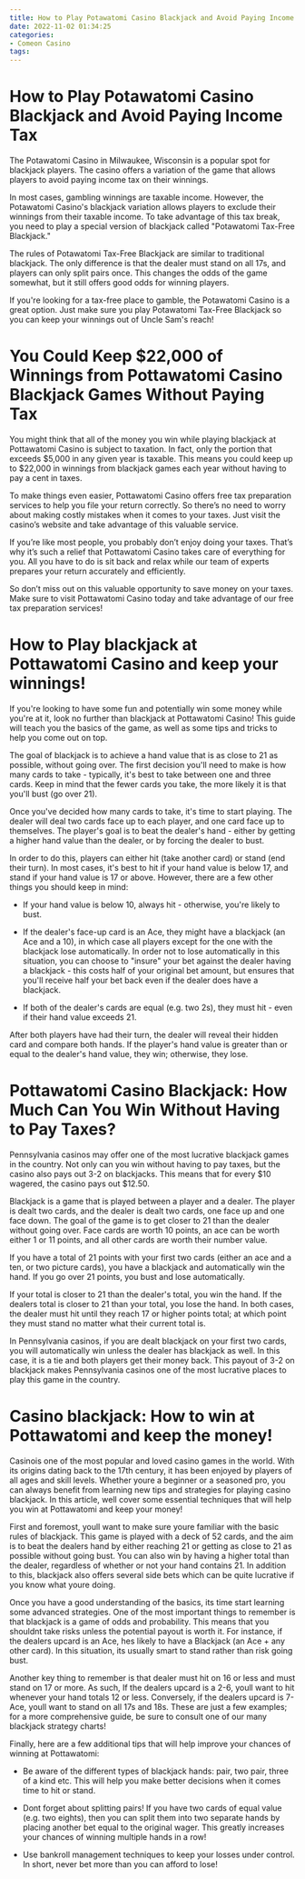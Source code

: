 ```yaml
---
title: How to Play Potawatomi Casino Blackjack and Avoid Paying Income Tax
date: 2022-11-02 01:34:25
categories:
- Comeon Casino
tags:
---
```



#  How to Play Potawatomi Casino Blackjack and Avoid Paying Income Tax

The Potawatomi Casino in Milwaukee, Wisconsin is a popular spot for blackjack players. The casino offers a variation of the game that allows players to avoid paying income tax on their winnings. 

In most cases, gambling winnings are taxable income. However, the Potawatomi Casino's blackjack variation allows players to exclude their winnings from their taxable income. To take advantage of this tax break, you need to play a special version of blackjack called "Potawatomi Tax-Free Blackjack."

The rules of Potawatomi Tax-Free Blackjack are similar to traditional blackjack. The only difference is that the dealer must stand on all 17s, and players can only split pairs once. This changes the odds of the game somewhat, but it still offers good odds for winning players.

If you're looking for a tax-free place to gamble, the Potawatomi Casino is a great option. Just make sure you play Potawatomi Tax-Free Blackjack so you can keep your winnings out of Uncle Sam's reach!

#  You Could Keep $22,000 of Winnings from Pottawatomi Casino Blackjack Games Without Paying Tax

You might think that all of the money you win while playing blackjack at Pottawatomi Casino is subject to taxation. In fact, only the portion that exceeds $5,000 in any given year is taxable. This means you could keep up to $22,000 in winnings from blackjack games each year without having to pay a cent in taxes.

To make things even easier, Pottawatomi Casino offers free tax preparation services to help you file your return correctly. So there’s no need to worry about making costly mistakes when it comes to your taxes. Just visit the casino’s website and take advantage of this valuable service.

If you’re like most people, you probably don’t enjoy doing your taxes. That’s why it’s such a relief that Pottawatomi Casino takes care of everything for you. All you have to do is sit back and relax while our team of experts prepares your return accurately and efficiently.

So don’t miss out on this valuable opportunity to save money on your taxes. Make sure to visit Pottawatomi Casino today and take advantage of our free tax preparation services!

#  How to Play blackjack at Pottawatomi Casino and keep your winnings!

If you're looking to have some fun and potentially win some money while you're at it, look no further than blackjack at Pottawatomi Casino! This guide will teach you the basics of the game, as well as some tips and tricks to help you come out on top.

The goal of blackjack is to achieve a hand value that is as close to 21 as possible, without going over. The first decision you'll need to make is how many cards to take - typically, it's best to take between one and three cards. Keep in mind that the fewer cards you take, the more likely it is that you'll bust (go over 21).

Once you've decided how many cards to take, it's time to start playing. The dealer will deal two cards face up to each player, and one card face up to themselves. The player's goal is to beat the dealer's hand - either by getting a higher hand value than the dealer, or by forcing the dealer to bust.

In order to do this, players can either hit (take another card) or stand (end their turn). In most cases, it's best to hit if your hand value is below 17, and stand if your hand value is 17 or above. However, there are a few other things you should keep in mind:

- If your hand value is below 10, always hit - otherwise, you're likely to bust.

- If the dealer's face-up card is an Ace, they might have a blackjack (an Ace and a 10), in which case all players except for the one with the blackjack lose automatically. In order not to lose automatically in this situation, you can choose to "insure" your bet against the dealer having a blackjack - this costs half of your original bet amount, but ensures that you'll receive half your bet back even if the dealer does have a blackjack.

- If both of the dealer's cards are equal (e.g. two 2s), they must hit - even if their hand value exceeds 21.

After both players have had their turn, the dealer will reveal their hidden card and compare both hands. If the player's hand value is greater than or equal to the dealer's hand value, they win; otherwise, they lose.

#  Pottawatomi Casino Blackjack: How Much Can You Win Without Having to Pay Taxes?

Pennsylvania casinos may offer one of the most lucrative blackjack games in the country. Not only can you win without having to pay taxes, but the casino also pays out 3-2 on blackjacks. This means that for every $10 wagered, the casino pays out $12.50.

Blackjack is a game that is played between a player and a dealer. The player is dealt two cards, and the dealer is dealt two cards, one face up and one face down. The goal of the game is to get closer to 21 than the dealer without going over. Face cards are worth 10 points, an ace can be worth either 1 or 11 points, and all other cards are worth their number value.

If you have a total of 21 points with your first two cards (either an ace and a ten, or two picture cards), you have a blackjack and automatically win the hand. If you go over 21 points, you bust and lose automatically.

If your total is closer to 21 than the dealer's total, you win the hand. If the dealers total is closer to 21 than your total, you lose the hand. In both cases, the dealer must hit until they reach 17 or higher points total; at which point they must stand no matter what their current total is.

In Pennsylvania casinos, if you are dealt blackjack on your first two cards, you will automatically win unless the dealer has blackjack as well. In this case, it is a tie and both players get their money back. This payout of 3-2 on blackjack makes Pennsylvania casinos one of the most lucrative places to play this game in the country.

#  Casino blackjack: How to win at Pottawatomi and keep the money!

Casinois one of the most popular and loved casino games in the world.  With its origins dating back to the 17th century, it has been enjoyed by players of all ages and skill levels. Whether youre a beginner or a seasoned pro, you can always benefit from learning new tips and strategies for playing casino blackjack. In this article, well cover some essential techniques that will help you win at Pottawatomi and keep your money!

First and foremost, youll want to make sure youre familiar with the basic rules of blackjack. This game is played with a deck of 52 cards, and the aim is to beat the dealers hand by either reaching 21 or getting as close to 21 as possible without going bust. You can also win by having a higher total than the dealer, regardless of whether or not your hand contains 21. In addition to this, blackjack also offers several side bets which can be quite lucrative if you know what youre doing.

Once you have a good understanding of the basics, its time start learning some advanced strategies. One of the most important things to remember is that blackjack is a game of odds and probability. This means that you shouldnt take risks unless the potential payout is worth it. For instance, if the dealers upcard is an Ace, hes likely to have a Blackjack (an Ace + any other card). In this situation, its usually smart to stand rather than risk going bust.

Another key thing to remember is that dealer must hit on 16 or less and must stand on 17 or more. As such, If the dealers upcard is a 2-6, youll want to hit whenever your hand totals 12 or less. Conversely, if the dealers upcard is 7-Ace, youll want to stand on all 17s and 18s. These are just a few examples; for a more comprehensive guide, be sure to consult one of our many blackjack strategy charts!

Finally, here are a few additional tips that will help improve your chances of winning at Pottawatomi:

* Be aware of the different types of blackjack hands: pair, two pair, three of a kind etc. This will help you make better decisions when it comes time to hit or stand.

* Dont forget about splitting pairs! If you have two cards of equal value (e.g. two eights), then you can split them into two separate hands by placing another bet equal to the original wager. This greatly increases your chances of winning multiple hands in a row!

* Use bankroll management techniques to keep your losses under control. In short, never bet more than you can afford to lose!